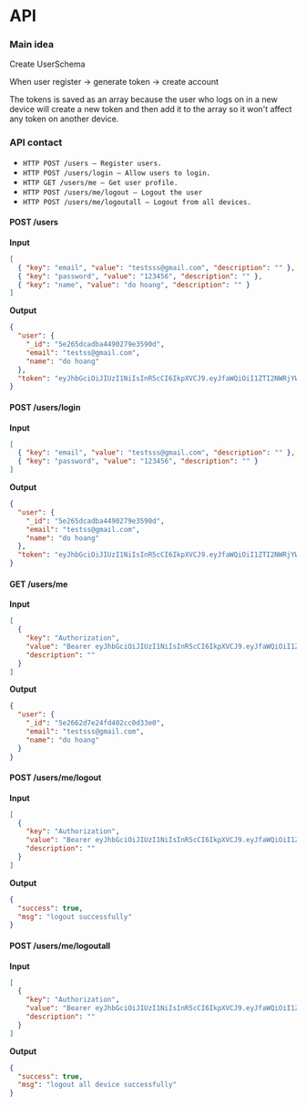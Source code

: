 # API

### Main idea

Create UserSchema

When user register -> generate token -> create account

The tokens is saved as an array because the user who logs on in a new device will create a new token and then add it to the array so it won't affect any token on another device.

### API contact

- `HTTP POST /users — Register users.`
- `HTTP POST /users/login — Allow users to login.`
- `HTTP GET /users/me — Get user profile.`
- `HTTP POST /users/me/logout — Logout the user`
- `HTTP POST /users/me/logoutall — Logout from all devices.`

#### POST /users

**Input**

```json
[
  { "key": "email", "value": "testsss@gmail.com", "description": "" },
  { "key": "password", "value": "123456", "description": "" },
  { "key": "name", "value": "do hoang", "description": "" }
]
```

**Output**

```json
{
  "user": {
    "_id": "5e265dcadba4490279e3590d",
    "email": "testss@gmail.com",
    "name": "do hoang"
  },
  "token": "eyJhbGciOiJIUzI1NiIsInR5cCI6IkpXVCJ9.eyJfaWQiOiI1ZTI2NWRjYWRiYTQ0OTAyNzllMzU5MGQiLCJpYXQiOjE1Nzk1NzI2ODN9.kBWyELerbvcfTFnaMDHTkdOvLDHU6ZJj2lf7rVEc9bM"
}
```

#### POST /users/login

**Input**

```json
[
  { "key": "email", "value": "testsss@gmail.com", "description": "" },
  { "key": "password", "value": "123456", "description": "" }
]
```

**Output**

```json
{
  "user": {
    "_id": "5e265dcadba4490279e3590d",
    "email": "testss@gmail.com",
    "name": "do hoang"
  },
  "token": "eyJhbGciOiJIUzI1NiIsInR5cCI6IkpXVCJ9.eyJfaWQiOiI1ZTI2NWRjYWRiYTQ0OTAyNzllMzU5MGQiLCJpYXQiOjE1Nzk1NzI2ODN9.kBWyELerbvcfTFnaMDHTkdOvLDHU6ZJj2lf7rVEc9bM"
}
```

#### GET /users/me

**Input**

```json
[
  {
    "key": "Authorization",
    "value": "Bearer eyJhbGciOiJIUzI1NiIsInR5cCI6IkpXVCJ9.eyJfaWQiOiI1ZTI2NWJiY2Y5MzM3MTAyMzNkNmY0OGIiLCJpYXQiOjE1Nzk1NzM1ODZ9.oeGqf8naFCEdJ2-SwDobYz_Ph7C_512KsOQAxmqmBos",
    "description": ""
  }
]
```

**Output**

```json
{
  "user": {
    "_id": "5e2662d7e24fd402cc0d33e0",
    "email": "testsss@gmail.com",
    "name": "do hoang"
  }
}
```

#### POST /users/me/logout

**Input**

```json
[
  {
    "key": "Authorization",
    "value": "Bearer eyJhbGciOiJIUzI1NiIsInR5cCI6IkpXVCJ9.eyJfaWQiOiI1ZTI2NjJkN2UyNGZkNDAyY2MwZDMzZTAiLCJpYXQiOjE1Nzk1NzM5OTh9.KRy_NK8sl-iucVaTFZtweY50sRZHChOnNONI0BQkxaI",
    "description": ""
  }
]
```

**Output**

```json
{
  "success": true,
  "msg": "logout successfully"
}
```

#### POST /users/me/logoutall

**Input**

```json
[
  {
    "key": "Authorization",
    "value": "Bearer eyJhbGciOiJIUzI1NiIsInR5cCI6IkpXVCJ9.eyJfaWQiOiI1ZTI2NjJkN2UyNGZkNDAyY2MwZDMzZTAiLCJpYXQiOjE1Nzk1NzQwNTJ9.rFAikyNlWL_e79DnXOGv2q5XNZ6paRfPc_-9YsgTIKc",
    "description": ""
  }
]
```

**Output**

```json
{
  "success": true,
  "msg": "logout all device successfully"
}
```
